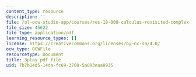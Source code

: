 ```yaml
---
content_type: resource
description: ''
file: /ol-ocw-studio-app/courses/res-18-008-calculus-revisited-complex-variables-differential-equations-and-linear-algebra-fall-2011/7b7b14d514dafc6937085a093eaa8935_IYKULUq6YPQ.pdf
file_size: 45622
file_type: application/pdf
learning_resource_types: []
license: https://creativecommons.org/licenses/by-nc-sa/4.0/
ocw_type: OCWFile
resourcetype: Document
title: 3play pdf file
uid: 7b7b14d5-14da-fc69-3708-5a093eaa8935
---
```

